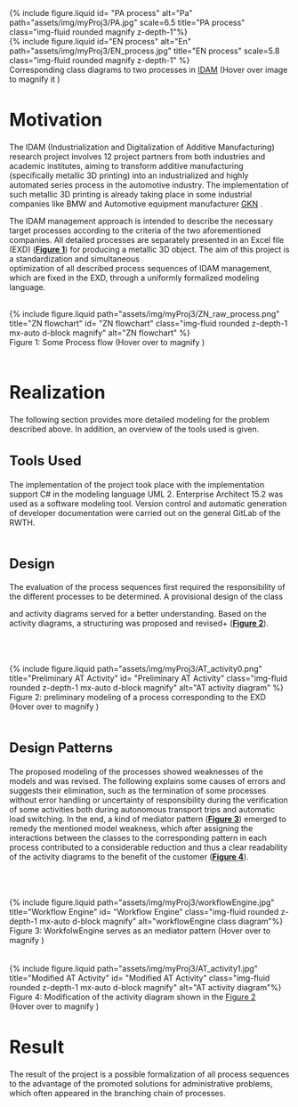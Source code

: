 <div class="row justify-content-sm-center">
    <div class="img-magnifier-container col-sm-6 mt-3 mt-md-0">
        {% include figure.liquid id= "PA process" alt="Pa" path="assets/img/myProj3/PA.jpg" scale=6.5
        title="PA process" class="img-fluid rounded magnify z-depth-1"%}
    </div>
    <div class="col-sm-6 mt-3 mt-md-0 image-container img-magnifier-container justify-content-sm-center">
        {% include figure.liquid id="EN process" alt="En" path="assets/img/myProj3/EN_process.jpg" title="EN process" scale=5.8 
        class="img-fluid rounded magnify z-depth-1" %}
    </div>
</div>
<div class="caption">
     Corresponding class diagrams to two processes in <a href="https://dap-aachen.de/en/2022-06-22-idam-en">IDAM</a> (Hover over image to magnify it
    <tr>
      <td style="vertical-align: top; text-align: center" >
        <i class="fa-sharp fa-solid fa-magnifying-glass-plus iconmagnifyPlus" aria-hidden="true"></i>
      </td>
      <td class="building">)</td>
    </tr>
</div> 
<h1 style="font-size: 32px;">Motivation</h1>
The IDAM (Industrialization and Digitalization of Additive Manufacturing) research project involves 12 project partners from both industries
 and academic institutes, aiming to transform additive manufacturing (specifically metallic 3D printing) into an industrialized and highly automated series process
  in the automotive industry. The implementation of such metallic 3D printing is already taking place in some industrial companies like BMW and Automotive equipment manufacturer <a href="https://en.wikipedia.org/wiki/GKN">GKN</a> .

The IDAM management approach is intended to describe the necessary target processes according to the criteria of the two aforementioned companies. 
All detailed processes are separately presented in an Excel file (EXD) (**[Figure 1](#caption1)**) for producing a metallic 3D object. The aim of this project is a standardization and simultaneous  
optimization of all described process sequences of IDAM management, which are fixed in the EXD, through a uniformly formalized modeling language.
 
<br>
<div class="image-270dg-grid-caption-wrapper">
 <div class="row">
     <div class="col-sm mt-3 mt-md-0 img-magnifier-container" id="caption1">
         {% include figure.liquid path="assets/img/myProj3/ZN_raw_process.png" title="ZN flowchart" id= "ZN flowchart"
         class="img-fluid rounded z-depth-1 mx-auto d-block magnify" alt="ZN flowchart" %}
     </div>
 </div>
 <div class="caption">
     Figure 1: Some Process flow (Hover over to magnify
     <tr>
       <td style="vertical-align: top; text-align: center" >
         <i class="fa-sharp fa-solid fa-magnifying-glass-plus iconmagnifyPlus" aria-hidden="true"></i>
       </td>
       <td class="building">)</td>
     </tr>
 </div>
</div>
<br>


<h1 style="font-size: 32px;">Realization</h1>
The following section provides more detailed modeling for the problem described above. In addition, an overview of the tools used is given.

<br>
<h2 style="font-size: 24px;">Tools Used</h2>
The implementation of the project took place with the implementation support C# in the modeling language UML 2.
 Enterprise Architect 15.2 was used as a software modeling tool. Version control and automatic generation of developer documentation were
  carried out on the general GitLab of the RWTH.
<br>
<br>
<h2 style="font-size: 24px;">Design</h2>

The evaluation of the process sequences first required the responsibility of the different processes to be determined. A provisional design of the class

and activity diagrams served for a better understanding. Based on the activity diagrams, a structuring was proposed and revised+ (<a href="#caption2"><b>Figure 2</b></a>).

<br>
<br>
<br>
<div class="image-270dg-grid-caption-wrapper">
 <div class="row">
     <div class="col-sm mt-3 mt-md-0 img-magnifier-container" id="caption2">
         {% include figure.liquid path="assets/img/myProj3/AT_activity0.png" title="Preliminary AT Activity" id= "Preliminary AT Activity"
         class="img-fluid rounded z-depth-1 mx-auto d-block magnify" alt="AT activity diagram" %}
     </div>
 </div>
 <div class="caption">
     Figure 2: preliminary modeling of a process corresponding to the EXD <br> (Hover over to magnify
     <tr>
       <td style="vertical-align: top; text-align: center" >
         <i class="fa-sharp fa-solid fa-magnifying-glass-plus iconmagnifyPlus" aria-hidden="true"></i>
       </td>
       <td class="building">)</td>
     </tr>
 </div>
</div>

<br>
<h2 style="font-size: 24px;">Design Patterns</h2>

The proposed modeling of the processes showed weaknesses of the models and was revised. The following explains some causes of errors and
 suggests their elimination, such as the termination of some processes without error handling or uncertainty of responsibility during 
 the verification of some activities both during autonomous transport trips and automatic load switching. In the end, a kind of mediator 
 pattern (<a href="#caption3"><b>Figure 3</b></a>)  emerged to remedy the mentioned model weakness, which after assigning the interactions between the classes 
 to the corresponding pattern in each process contributed to a considerable reduction and thus a clear readability of the activity diagrams 
 to the benefit of the customer (<a href="#caption4"><b>Figure 4</b></a>).

<br>
<br>
<br>
<div class="image-270dg-grid-caption-wrapper">
 <div class="row">
     <div class="col-sm mt-3 mt-md-0 img-magnifier-container justify-content-sm-center">
         {% include figure.liquid path="assets/img/myProj3/workflowEngine.jpg" title="Workflow Engine" id= "Workflow Engine"
         class="img-fluid rounded z-depth-1 mx-auto d-block magnify" alt="workflowEngine class diagram"%}
     </div>
 </div>
 <div class="caption" id="caption3">
     Figure 3: WorkfolwEngine serves as an mediator pattern (Hover over to magnify
     <tr>
       <td style="vertical-align: top; text-align: center" >
         <i class="fa-sharp fa-solid fa-magnifying-glass-plus iconmagnifyPlus" aria-hidden="true"></i>
       </td>
       <td class="building">)</td>
     </tr>
 </div>
</div>

<br>
<br>
<div class="image-270dg-grid-caption-wrapper">
 <div class="row">
     <div class="col-sm mt-3 mt-md-0 img-magnifier-container justify-content-sm-center">
         {% include figure.liquid path="assets/img/myProj3/AT_activity1.jpg" title="Modified AT Activity" id= "Modified AT Activity"
         class="img-fluid rounded z-depth-1 mx-auto d-block magnify" alt="AT activity diagram"%}
     </div>
 </div>
 <div class="caption" id="caption4">
     Figure 4: Modification of the activity diagram shown in the <a href="#caption2">Figure 2</a><br> (Hover over to magnify
     <tr>
       <td style="vertical-align: top; text-align: center" >
         <i class="fa-sharp fa-solid fa-magnifying-glass-plus iconmagnifyPlus" aria-hidden="true"></i>
       </td>
       <td class="building">)</td>
     </tr>
 </div>
</div>
<h1 style="font-size: 32px;">Result</h1>
The result of the project is a possible formalization of all process sequences to the advantage of the promoted solutions for administrative 
problems, which often appeared in the branching chain of processes.
<div><br></div>





